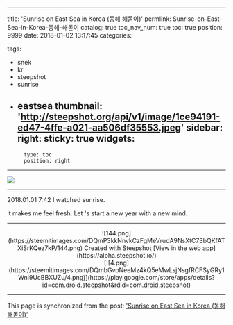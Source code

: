 
---
title: 'Sunrise on East Sea in Korea (동해 해돋이)'
permlink: Sunrise-on-East-Sea-in-Korea-동해-해돋이
catalog: true
toc_nav_num: true
toc: true
position: 9999
date: 2018-01-02 13:17:45
categories:

tags:
- snek
- kr
- steepshot
- sunrise
- eastsea
thumbnail: 'http://steepshot.org/api/v1/image/1ce94191-ed47-4ffe-a021-aa506df35553.jpeg'
sidebar:
    right:
        sticky: true
widgets:
    -
        type: toc
        position: right
---


![](http://steepshot.org/api/v1/image/1ce94191-ed47-4ffe-a021-aa506df35553.jpeg)

-   --  -   - ---  -- - -  -- - -   -----   --  -  - ----  -    -   - --

2018.01.01 7:42
I watched sunrise.

it makes me feel fresh.
Let 's start a new year with a new mind.

-- -   -    -  ---- -  -  --   -----   - - --  - - --  --- -   -  --   -

<center>![144.png](https://steemitimages.com/DQmP3kkNnvkCzFgMeVrudA9NsXtC73bQKfATXiSrKQez7kP/144.png)
Created with Steepshot
[View in the web app](https://alpha.steepshot.io/)</center>
<center>[![4.png](https://steemitimages.com/DQmbGvoNeeMz4kQ5eMwLsjNsgfRCFSyGRy1Wni9UcBBXUZu/4.png)](https://play.google.com/store/apps/details?id=com.droid.steepshot&rdid=com.droid.steepshot)</center>

- - -

This page is synchronized from the post: ['Sunrise on East Sea in Korea (동해 해돋이)'](https://steempeak.com/@jacobyu/sunrise-on-east-sea-in-korea---2018-01-02-13-17-45)
